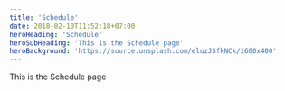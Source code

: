 ```yaml
---
title: 'Schedule'
date: 2018-02-10T11:52:18+07:00
heroHeading: 'Schedule'
heroSubHeading: 'This is the Schedule page'
heroBackground: 'https://source.unsplash.com/eluzJSfkNCk/1600x400'
---
```

 This is the Schedule page
